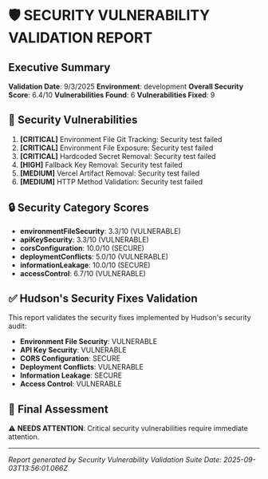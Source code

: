 # 🛡️ SECURITY VULNERABILITY VALIDATION REPORT

## Executive Summary

**Validation Date**: 9/3/2025
**Environment**: development
**Overall Security Score**: 6.4/10
**Vulnerabilities Found**: 6
**Vulnerabilities Fixed**: 9

## 🚨 Security Vulnerabilities

1. **[CRITICAL]** Environment File Git Tracking: Security test failed
2. **[CRITICAL]** Environment File Exposure: Security test failed
3. **[CRITICAL]** Hardcoded Secret Removal: Security test failed
4. **[HIGH]** Fallback Key Removal: Security test failed
5. **[MEDIUM]** Vercel Artifact Removal: Security test failed
6. **[MEDIUM]** HTTP Method Validation: Security test failed

## 🔒 Security Category Scores

- **environmentFileSecurity**: 3.3/10 (VULNERABLE)
- **apiKeySecurity**: 3.3/10 (VULNERABLE)
- **corsConfiguration**: 10.0/10 (SECURE)
- **deploymentConflicts**: 5.0/10 (VULNERABLE)
- **informationLeakage**: 10.0/10 (SECURE)
- **accessControl**: 6.7/10 (VULNERABLE)

## ✅ Hudson's Security Fixes Validation

This report validates the security fixes implemented by Hudson's security audit:

- **Environment File Security**: VULNERABLE
- **API Key Security**: VULNERABLE
- **CORS Configuration**: SECURE
- **Deployment Conflicts**: VULNERABLE
- **Information Leakage**: SECURE
- **Access Control**: VULNERABLE

## 🎯 Final Assessment

⚠️ **NEEDS ATTENTION**: Critical security vulnerabilities require immediate attention.

---

*Report generated by Security Vulnerability Validation Suite*
*Date: 2025-09-03T13:56:01.066Z*
